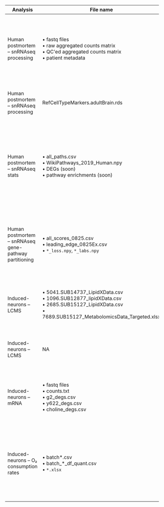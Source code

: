 | Analysis                                              | File name                                                                                                                                                 | Source                                                                                                                         | Used in                                                                                                                                              | Description                                                                                                                                              | Data type |
| ----------------------------------------------------- | --------------------------------------------------------------------------------------------------------------------------------------------------------- | ------------------------------------------------------------------------------------------------------------------------------ | ---------------------------------------------------------------------------------------------------------------------------------------------------- | -------------------------------------------------------------------------------------------------------------------------------------------------------- | --------- |
| Human postmortem – snRNAseq processing                | • fastq files<br>• raw aggregated counts matrix<br>• QC'ed aggregated counts matrix<br>• patient metadata                                                 | NA                                                                                                                             | [analyses/snRNAseq\_processing](https://github.com/djunamay/ABCA7lof2/tree/main/analyses/snRNAseq_processing)                                        | • Raw sequencing reads<br>• Gene × cell count matrix<br>• Quality-filtered count matrix<br>• Sample (patient) metadata                                   | Raw       |
| Human postmortem – snRNAseq processing                | RefCellTypeMarkers.adultBrain.rds                                                                                                                         | PsychENCODE                                                                                                                    | [get\_marker\_genes.ipynb](https://github.com/djunamay/ABCA7lof2/tree/main/analyses/snRNAseq_processing/get_marker_genes.ipynb)                      | • Reference cell-type marker definitions for adult brain cell types                                                                                      | Accessory |
| Human postmortem – snRNAseq stats                     | • all\_paths.csv<br>• WikiPathways\_2019\_Human.npy<br>• DEGs (soon)<br>• pathway enrichments (soon)                                                      | WikiPathways\_2019\_Human                                                                                                      | [compute\_stats.ipynb](https://github.com/djunamay/ABCA7lof2/tree/main/analyses/snRNAseq_stats/compute_stats.ipynb)                                  | • List of all analysis file paths<br>• Pre-compiled pathway gene sets<br>• Differential expression results (pending)<br>• Enrichment summaries (pending) | Processed |
| Human postmortem – snRNAseq gene-pathway partitioning | • all\_scores\_0825.csv<br>• leading\_edge\_0825Ex.csv<br>• `*_loss.npy`, `*_labs.npy`                                                                    | [compute\_stats.ipynb](https://github.com/djunamay/ABCA7lof2/blob/main/analyses/snRNAseq_stats/compute_stats.ipynb)            | [projections.ipynb](https://github.com/djunamay/ABCA7lof2/tree/main/analyses/snRNAseq_score_partitioning/projections.ipynb)                          | • Per-gene, per-pathway score matrix<br>• Leading-edge gene lists for each pathway<br>• NumPy arrays of cluster losses & labels                          | Processed |
| Induced-neurons – LCMS                                | • 5041.SUB14737\_LipidXData.csv<br>• 1096.SUB12877\_lipidXData.csv<br>• 2685.SUB15127\_LipidXData.csv<br>• 7689.SUB15127\_MetabolomicsData\_Targeted.xlsx | generated by Harvard LCMS Core                                                                                                 | [SUB14737\_lipidomics\_choline.ipynb](https://github.com/djunamay/ABCA7lof2/tree/main/analyses/iN_LCMS/lipidomics/SUB14737_lipidomics_choline.ipynb) | • Quantified lipid features (three batches)<br>• Targeted metabolomics summary spreadsheet                                                               | Processed |
| Induced-neurons – LCMS                                | NA                                                                                                                                                        | NA                                                                                                                             | NA                                                                                                                                                   | • Placeholder for raw LCMS instrument output files (e.g. vendor `.raw`)                                                                                  | Raw       |
| Induced-neurons – mRNA                                | • fastq files<br>• counts.txt<br>• g2\_degs.csv<br>• y622\_degs.csv<br>• choline\_degs.csv                                                                | [bulkRNAseq](https://github.com/djunamay/ABCA7lof2/tree/main/analyses/bulkRNAseq)                                              | [bulkRNAseq](https://github.com/djunamay/ABCA7lof2/tree/main/analyses/bulkRNAseq)                                                                    | • Raw reads for each condition<br>• Gene count matrix<br>• DEG tables for G2, Y622, and choline treatments                                               | Processed |
| Induced-neurons – O₂ consumption rates                | • batch\*.csv<br>• batch\_\*\_df\_quant.csv<br>• `*.xlsx`                                                                                                 | [seahorse\_updpated.ipynb](https://github.com/djunamay/ABCA7lof2/blob/main/analyses/iN_O2_consumption/seahorse_updpated.ipynb) | [seahorse\_updpated.ipynb](https://github.com/djunamay/ABCA7lof2/blob/main/analyses/iN_O2_consumption/seahorse_updpated.ipynb)                       | • Processed oxygen consumption rates (per run)<br>• Quantified summary tables<br>• Raw Excel exports from Seahorse analyzer                              | Processed |

